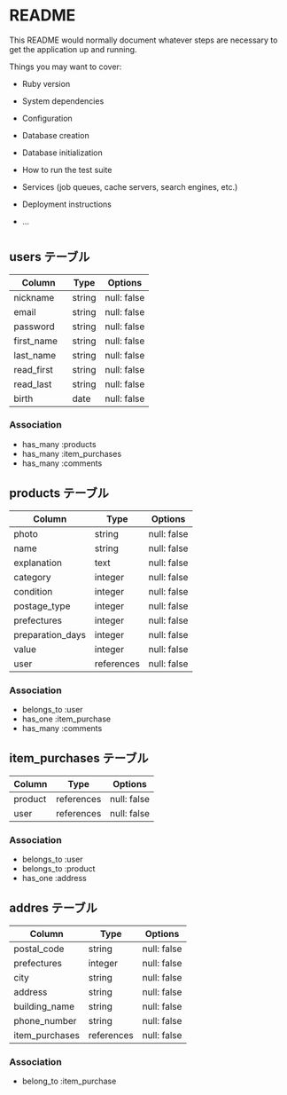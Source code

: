# README

This README would normally document whatever steps are necessary to get the
application up and running.

Things you may want to cover:

* Ruby version

* System dependencies

* Configuration

* Database creation

* Database initialization

* How to run the test suite

* Services (job queues, cache servers, search engines, etc.)

* Deployment instructions

* ...


#
## users テーブル

| Column   　| Type   | Options     |
| ---------- | ------ | ----------- |
| nickname   | string | null: false |
| email   　 | string | null: false |
| password　 | string | null: false |
| first_name | string | null: false |
| last_name  | string | null: false |
| read_first | string | null: false |
| read_last  | string | null: false |
| birth      | date   | null: false |

### Association

- has_many :products
- has_many :item_purchases
- has_many :comments

## products テーブル

| Column           | Type       | Options     |
| ---------------  | ---------  | ----------- |
| photo            | string     | null: false |
| name             | string     | null: false |
| explanation      | text       | null: false |
| category         | integer    | null: false |
| condition        | integer    | null: false |
| postage_type     | integer    | null: false |
| prefectures      | integer    | null: false |
| preparation_days | integer    | null: false |
| value            | integer    | null: false |
| user             | references | null: false |

### Association

- belongs_to :user
- has_one :item_purchase
- has_many :comments

## item_purchases テーブル
| Column        | Type       | Options     |
| ------------- | ---------- | ----------- |
| product       | references | null: false |
| user          | references | null: false |


### Association

- belongs_to :user
- belongs_to :product
- has_one :address

## addres テーブル

| Column        | Type       | Options     |
| ------------- | ---------- | ----------- |
| postal_code   | string     | null: false |
| prefectures   | integer    | null: false |
| city          | string     | null: false |
| address       | string     | null: false |
| building_name | string     | null: false |
| phone_number  | string     | null: false |
| item_purchases| references | null: false |
### Association

- belong_to :item_purchase